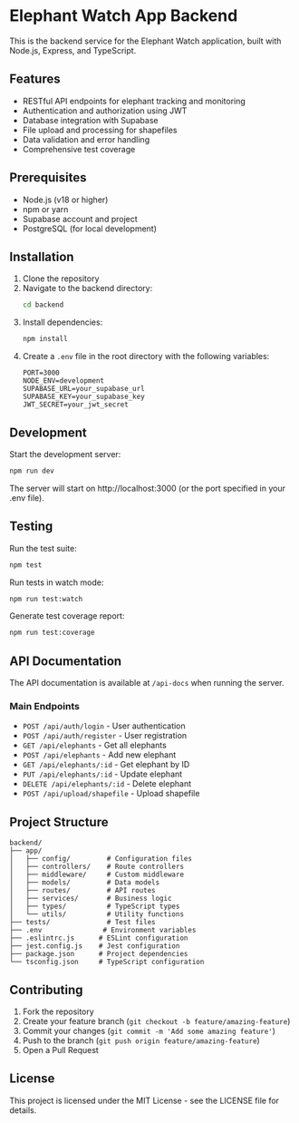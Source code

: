 # Elephant Watch App Backend

This is the backend service for the Elephant Watch application, built with Node.js, Express, and TypeScript.

## Features

- RESTful API endpoints for elephant tracking and monitoring
- Authentication and authorization using JWT
- Database integration with Supabase
- File upload and processing for shapefiles
- Data validation and error handling
- Comprehensive test coverage

## Prerequisites

- Node.js (v18 or higher)
- npm or yarn
- Supabase account and project
- PostgreSQL (for local development)

## Installation

1. Clone the repository
2. Navigate to the backend directory:
   ```bash
   cd backend
   ```
3. Install dependencies:
   ```bash
   npm install
   ```
4. Create a `.env` file in the root directory with the following variables:
   ```
   PORT=3000
   NODE_ENV=development
   SUPABASE_URL=your_supabase_url
   SUPABASE_KEY=your_supabase_key
   JWT_SECRET=your_jwt_secret
   ```

## Development

Start the development server:
```bash
npm run dev
```

The server will start on http://localhost:3000 (or the port specified in your .env file).

## Testing

Run the test suite:
```bash
npm test
```

Run tests in watch mode:
```bash
npm run test:watch
```

Generate test coverage report:
```bash
npm run test:coverage
```

## API Documentation

The API documentation is available at `/api-docs` when running the server.

### Main Endpoints

- `POST /api/auth/login` - User authentication
- `POST /api/auth/register` - User registration
- `GET /api/elephants` - Get all elephants
- `POST /api/elephants` - Add new elephant
- `GET /api/elephants/:id` - Get elephant by ID
- `PUT /api/elephants/:id` - Update elephant
- `DELETE /api/elephants/:id` - Delete elephant
- `POST /api/upload/shapefile` - Upload shapefile

## Project Structure

```
backend/
├── app/
│   ├── config/         # Configuration files
│   ├── controllers/    # Route controllers
│   ├── middleware/     # Custom middleware
│   ├── models/         # Data models
│   ├── routes/         # API routes
│   ├── services/       # Business logic
│   ├── types/          # TypeScript types
│   └── utils/          # Utility functions
├── tests/              # Test files
├── .env               # Environment variables
├── .eslintrc.js      # ESLint configuration
├── jest.config.js    # Jest configuration
├── package.json      # Project dependencies
└── tsconfig.json     # TypeScript configuration
```

## Contributing

1. Fork the repository
2. Create your feature branch (`git checkout -b feature/amazing-feature`)
3. Commit your changes (`git commit -m 'Add some amazing feature'`)
4. Push to the branch (`git push origin feature/amazing-feature`)
5. Open a Pull Request

## License

This project is licensed under the MIT License - see the LICENSE file for details. 